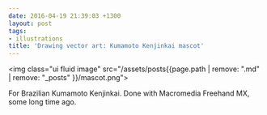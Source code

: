 ```yaml
---
date: 2016-04-19 21:39:03 +1300
layout: post
tags:
- illustrations
title: 'Drawing vector art: Kumamoto Kenjinkai mascot'
---
```


<img class="ui fluid image" src="/assets/posts{{page.path | remove: ".md" | remove: "_posts" }}/mascot.png">

For Brazilian Kumamoto Kenjinkai. Done with Macromedia Freehand MX, some long time ago.
